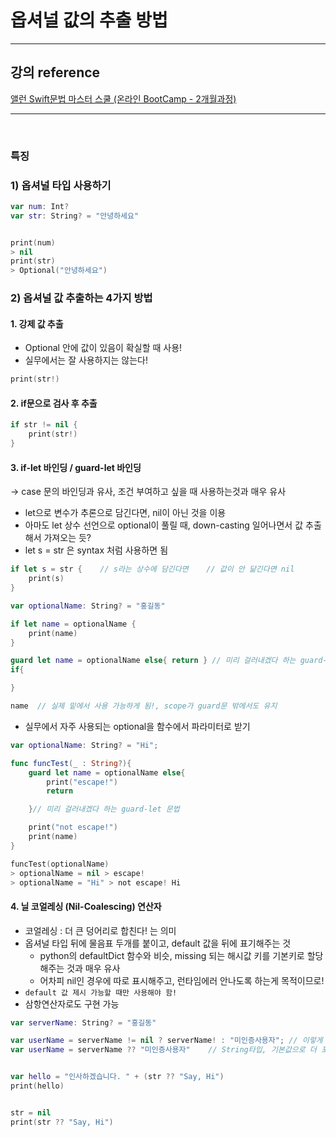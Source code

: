 # 옵셔널 값의 추출 방법

---

## 강의 reference

[앨런 Swift문법 마스터 스쿨 (온라인 BootCamp - 2개월과정)](https://www.inflearn.com/course/스위프트-문법-마스터-스쿨/dashboard)

---

<br>

### 특징

### 1) 옵셔널 타입 사용하기

```swift
var num: Int?
var str: String? = "안녕하세요"


print(num)
> nil
print(str)
> Optional("안녕하세요")
```

### 2) 옵셔널 값 추출하는 4가지 방법

#### 1. 강제 값 추출

- Optional 안에 값이 있음이 확실할 때 사용!
- 실무에서는 잘 사용하지는 않는다!

```swift
print(str!)
```

#### 2. if문으로 검사 후 추출

```swift
if str != nil {
    print(str!)
}

```

#### 3. if-let 바인딩 / guard-let 바인딩

-> case 문의 바인딩과 유사, 조건 부여하고 싶을 때 사용하는것과 매우 유사

- let으로 변수가 추론으로 담긴다면, nil이 아닌 것을 이용
- 아마도 let 상수 선언으로 optional이 풀릴 때, down-casting 일어나면서 값 추출해서 가져오는 듯?
- let s = str 은 syntax 처럼 사용하면 됨

```swift
if let s = str {    // s라는 상수에 담긴다면    // 값이 안 닮긴다면 nil
    print(s)
}
```

```swift
var optionalName: String? = "홍길동"

if let name = optionalName {
    print(name)
}

guard let name = optionalName else{ return } // 미리 걸러내겠다 하는 guard-let 문법
if{

}

name  // 실제 밑에서 사용 가능하게 됨!, scope가 guard문 밖에서도 유지

```

- 실무에서 자주 사용되는 optional을 함수에서 파라미터로 받기

```swift
var optionalName: String? = "Hi";

func funcTest(_ : String?){
    guard let name = optionalName else{
        print("escape!")
        return

    }// 미리 걸러내겠다 하는 guard-let 문법

    print("not escape!")
    print(name)
}

funcTest(optionalName)
> optionalName = nil > escape!
> optionalName = "Hi" > not escape! Hi
```

#### 4. 닐 코얼레싱 (Nil-Coalescing) 연산자

- 코얼레싱 : 더 큰 덩어리로 합친다! 는 의미
- 옵셔널 타입 뒤에 물음표 두개를 붙이고, default 값을 뒤에 표기해주는 것
  - python의 defaultDict 함수와 비슷, missing 되는 해시값 키를 기본키로 할당해주는 것과 매우 유사
  - 어차피 nil인 경우에 따로 표시해주고, 런타임에러 안나도록 하는게 목적이므로!
- `default 값 제시 가능할 때만 사용해야 함!`
- 삼항연산자로도 구현 가능

```swift
var serverName: String? = "홍길동"

var userName = serverName != nil ? serverName! : "미인증사용자"; // 이렇게 3항 연산자로도 풀 수 있음
var userName = serverName ?? "미인증사용자"    // String타입, 기본값으로 더 포괄적인 값이 나오게 됨


var hello = "인사하겠습니다. " + (str ?? "Say, Hi")
print(hello)


str = nil
print(str ?? "Say, Hi")
```
